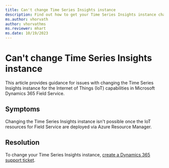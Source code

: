 ```yaml
---
title: Can't change Time Series Insights instance
description: Find out how to get your Time Series Insights instance changed for IoT capabilities in Dynamics 365 Field Service.
ms.author: vhorvath
author: vhorvathms
ms.reviewer: mhart
ms.date: 10/19/2023
---
```

# Can't change Time Series Insights instance

This article provides guidance for issues with changing the Time Series Insights instance for the Internet of Things (IoT) capabilities in Microsoft Dynamics 365 Field Service.

## Symptoms

Changing the Time Series Insights instance isn't possible once the IoT resources for Field Service are deployed via Azure Resource Manager.

## Resolution

To change your Time Series Insights instance, [create a Dynamics 365 support ticket](https://dynamics.microsoft.com/contact-us/).
